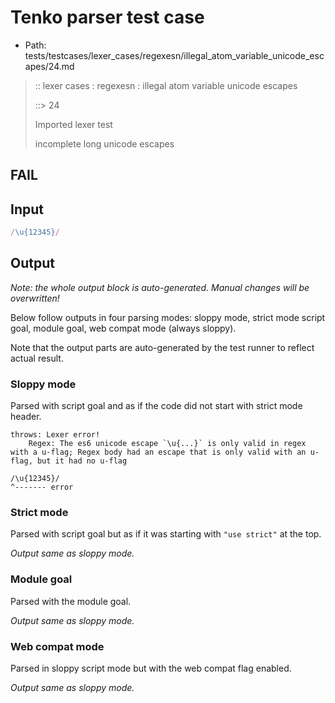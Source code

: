 # Tenko parser test case

- Path: tests/testcases/lexer_cases/regexesn/illegal_atom_variable_unicode_escapes/24.md

> :: lexer cases : regexesn : illegal atom variable unicode escapes
>
> ::> 24
>
> Imported lexer test
>
> incomplete long unicode escapes

## FAIL

## Input

`````js
/\u{12345}/
`````

## Output

_Note: the whole output block is auto-generated. Manual changes will be overwritten!_

Below follow outputs in four parsing modes: sloppy mode, strict mode script goal, module goal, web compat mode (always sloppy).

Note that the output parts are auto-generated by the test runner to reflect actual result.

### Sloppy mode

Parsed with script goal and as if the code did not start with strict mode header.

`````
throws: Lexer error!
    Regex: The es6 unicode escape `\u{...}` is only valid in regex with a u-flag; Regex body had an escape that is only valid with an u-flag, but it had no u-flag

/\u{12345}/
^------- error
`````

### Strict mode

Parsed with script goal but as if it was starting with `"use strict"` at the top.

_Output same as sloppy mode._

### Module goal

Parsed with the module goal.

_Output same as sloppy mode._

### Web compat mode

Parsed in sloppy script mode but with the web compat flag enabled.

_Output same as sloppy mode._
